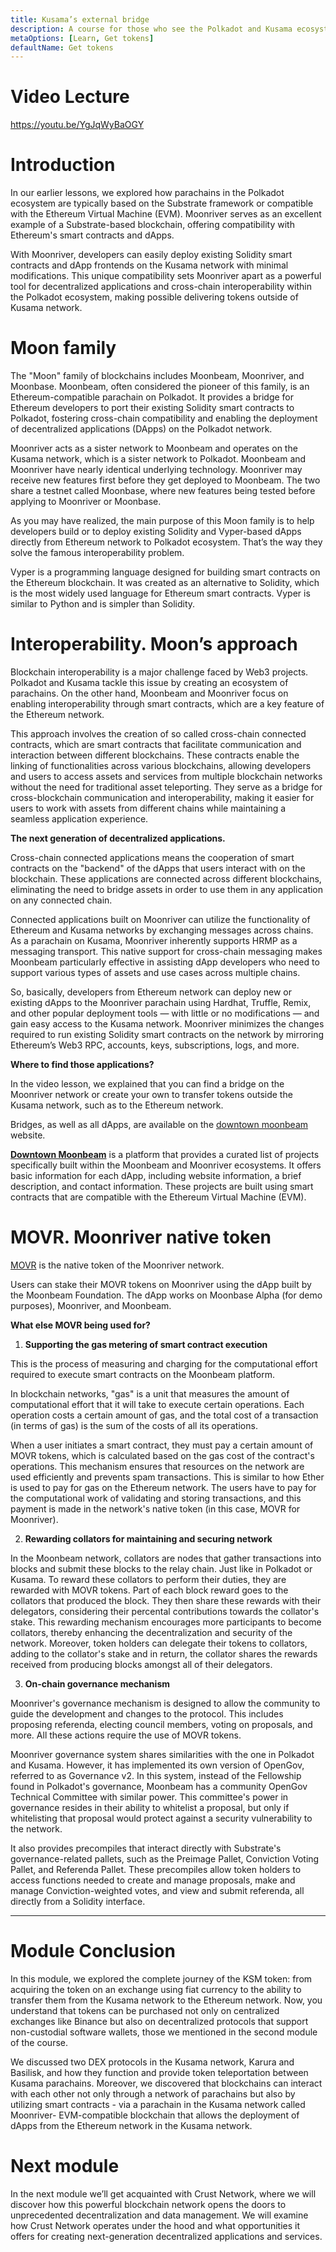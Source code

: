 ```yaml
---
title: Kusama’s external bridge
description: A course for those who see the Polkadot and Kusama ecosystem for the first time.
metaOptions: [Learn, Get tokens]
defaultName: Get tokens
---
```


# Video Lecture

https://youtu.be/YgJqWyBaOGY

<Spoiler title="<h2 style='display: inline;' >Lesson 13. Kusama’s external bridge</h2>">

# Introduction

In our earlier lessons, we explored how parachains in the Polkadot ecosystem are typically based on the Substrate framework or compatible with the Ethereum Virtual Machine (EVM). Moonriver serves as an excellent example of a Substrate-based blockchain, offering compatibility with Ethereum's smart contracts and dApps. 

With Moonriver, developers can easily deploy existing Solidity smart contracts and dApp frontends on the Kusama network with minimal modifications. This unique compatibility sets Moonriver apart as a powerful tool for decentralized applications and cross-chain interoperability within the Polkadot ecosystem, making possible delivering tokens outside of Kusama network.

# Moon family

The "Moon" family of blockchains includes Moonbeam, Moonriver, and Moonbase. Moonbeam, often considered the pioneer of this family, is an Ethereum-compatible parachain on Polkadot. It provides a bridge for Ethereum developers to port their existing Solidity smart contracts to Polkadot, fostering cross-chain compatibility and enabling the deployment of decentralized applications (DApps) on the Polkadot network.

Moonriver acts as a sister network to Moonbeam and operates on the Kusama network, which is a sister network to Polkadot. Moonbeam and Moonriver have nearly identical underlying technology. Moonriver may receive new features first before they get deployed to Moonbeam. The two share a testnet called Moonbase, where new features being tested before applying to Moonriver or Moonbase. 

As you may have realized, the main purpose of this Moon family is to help developers build or to deploy existing Solidity and Vyper-based dApps directly from Ethereum network to Polkadot ecosystem. That’s the way they solve the famous interoperability problem.

<robo-academy-note type="note">
Vyper is a programming language designed for building smart contracts on the Ethereum blockchain. It was created as an alternative to Solidity, which is the most widely used language for Ethereum smart contracts. Vyper is similar to Python and is simpler than Solidity.
</robo-academy-note>


# Interoperability. Moon’s approach

Blockchain interoperability is a major challenge faced by Web3 projects. Polkadot and Kusama tackle this issue by creating an ecosystem of parachains. On the other hand, Moonbeam and Moonriver focus on enabling interoperability through smart contracts, which are a key feature of the Ethereum network.

This approach involves the creation of so called cross-chain connected contracts, which are smart contracts that facilitate communication and interaction between different blockchains. These contracts enable the linking of functionalities across various blockchains, allowing developers and users to access assets and services from multiple blockchain networks without the need for traditional asset teleporting. They serve as a bridge for cross-blockchain communication and interoperability, making it easier for users to work with assets from different chains while maintaining a seamless application experience.

**The next generation of decentralized applications.**

Cross-chain connected applications means the cooperation of smart contracts on the "backend" of the dApps that users interact with on the blockchain. These applications are connected across different blockchains, eliminating the need to bridge assets in order to use them in any application on any connected chain.

Connected applications built on Moonriver can utilize the functionality of Ethereum and Kusama networks by exchanging messages across chains. As a parachain on Kusama, Moonriver inherently supports HRMP as a messaging transport. This native support for cross-chain messaging makes Moonbeam particularly effective in assisting dApp developers who need to support various types of assets and use cases across multiple chains.

So, basically, developers from Ethereum network can deploy new or existing dApps to the Moonriver parachain using Hardhat, Truffle, Remix, and other popular deployment tools — with little or no modifications — and gain easy access to the Kusama network. Moonriver minimizes the changes required to run existing Solidity smart contracts on the network by mirroring Ethereum’s Web3 RPC, accounts, keys, subscriptions, logs, and more. 

**Where to find those applications?**

In the video lesson, we explained that you can find a bridge on the Moonriver network or create your own to transfer tokens outside the Kusama network, such as to the Ethereum network.

Bridges, as well as all dApps, are available on the [downtown moonbeam](https://www.dtmb.xyz/moonriver/explore/bridges) website.

**[Downtown Moonbeam](https://www.dtmb.xyz/)** is a platform that provides a curated list of projects specifically built within the Moonbeam and Moonriver ecosystems. It offers basic information for each dApp, including website information, a brief description, and contact information. These projects are built using smart contracts that are compatible with the Ethereum Virtual Machine (EVM).

# MOVR. Moonriver native token

[MOVR](https://coinmarketcap.com/currencies/moonriver/) is the native token of the Moonriver network. 

Users can stake their MOVR tokens on Moonriver using the dApp built by the Moonbeam Foundation. The dApp works on Moonbase Alpha (for demo purposes), Moonriver, and Moonbeam. 

**What else MOVR being used for?**

1. **Supporting the gas metering of smart contract execution**

This is the process of measuring and charging for the computational effort required to execute smart contracts on the Moonbeam platform.

<robo-academy-note type="note">
In blockchain networks, "gas" is a unit that measures the amount of computational effort that it will take to execute certain operations. Each operation costs a certain amount of gas, and the total cost of a transaction (in terms of gas) is the sum of the costs of all its operations.
</robo-academy-note>

When a user initiates a smart contract, they must pay a certain amount of MOVR tokens, which is calculated based on the gas cost of the contract's operations. This mechanism ensures that resources on the network are used efficiently and prevents spam transactions.
This is similar to how Ether is used to pay for gas on the Ethereum network. The users have to pay for the computational work of validating and storing transactions, and this payment is made in the network's native token (in this case, MOVR for Moonriver).

2. **Rewarding collators for maintaining and securing network**

In the Moonbeam network, collators are nodes that gather transactions into blocks and submit these blocks to the relay chain. Just like in Polkadot or Kusama. 
To reward these collators to perform their duties, they are rewarded with MOVR tokens. Part of each block reward goes to the collators that produced the block. They then share these rewards with their delegators, considering their percental contributions towards the collator's stake. This rewarding mechanism encourages more participants to become collators, thereby enhancing the decentralization and security of the network.
Moreover, token holders can delegate their tokens to collators, adding to the collator's stake and in return, the collator shares the rewards received from producing blocks amongst all of their delegators.

3. **On-chain governance mechanism**

Moonriver's governance mechanism is designed to allow the community to guide the development and changes to the protocol. This includes proposing referenda, electing council members, voting on proposals, and more. All these actions require the use of MOVR tokens.

Moonriver governance system shares similarities with the one in Polkadot and Kusama. However, it has implemented its own version of OpenGov, referred to as Governance v2. In this system, instead of the Fellowship found in Polkadot's governance, Moonbeam has a community OpenGov Technical Committee with similar power. This committee's power in governance resides in their ability to whitelist a proposal, but only if whitelisting that proposal would protect against a security vulnerability to the network.

It also provides precompiles that interact directly with Substrate's governance-related pallets, such as the Preimage Pallet, Conviction Voting Pallet, and Referenda Pallet. These precompiles allow token holders to access functions needed to create and manage proposals, make and manage Conviction-weighted votes, and view and submit referenda, all directly from a Solidity interface.

---

# Module Conclusion

In this module, we explored the complete journey of the KSM token: from acquiring the token on an exchange using fiat currency to the ability to transfer them from the Kusama network to the Ethereum network. Now, you understand that tokens can be purchased not only on centralized exchanges like Binance but also on decentralized protocols that support non-custodial software wallets, those we mentioned in the second module of the course.

We discussed two DEX protocols in the Kusama network, Karura and Basilisk, and how they function and provide token teleportation between Kusama parachains. Moreover, we discovered that blockchains can interact with each other not only through a network of parachains but also by utilizing smart contracts - via a parachain in the Kusama network called Moonriver- EVM-compatible blockchain that allows the deployment of dApps from the Ethereum network in the Kusama network.

# Next module

In the next module we’ll get acquainted with Crust Network, where we will discover how this powerful blockchain network opens the doors to unprecedented decentralization and data management. We will examine how Crust Network operates under the hood and what opportunities it offers for creating next-generation decentralized applications and services.

</Spoiler>

<Spoiler title="<h2 style='display: inline;' >Theory: Test</h2>">

<QuizBlock 
quizUrl="https://faas-fra1-afec6ce7.doserverless.co/api/v1/web/fn-18e93402-1ffe-47e8-be1d-e28a6ac871f1/default/Quiz"
quizId="question13.1"
/>

<QuizBlock 
quizUrl="https://faas-fra1-afec6ce7.doserverless.co/api/v1/web/fn-18e93402-1ffe-47e8-be1d-e28a6ac871f1/default/Quiz"
quizId="question13.2"
/>

<QuizBlock 
quizUrl="https://faas-fra1-afec6ce7.doserverless.co/api/v1/web/fn-18e93402-1ffe-47e8-be1d-e28a6ac871f1/default/Quiz"
quizId="question13.3"
/>

</Spoiler>


<FeedbackBlock 
formUrl="https://faas-fra1-afec6ce7.doserverless.co/api/v1/web/fn-18e93402-1ffe-47e8-be1d-e28a6ac871f1/default/Feedback"
lessonLabel="moonriver"
/>